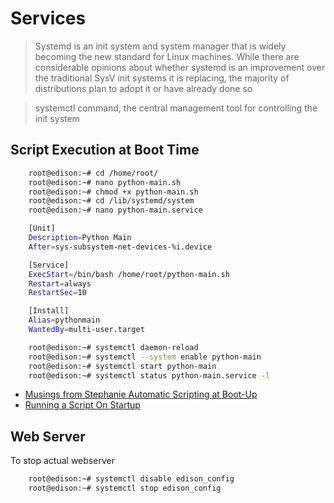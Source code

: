 Services
==

> Systemd is an init system and system manager that is widely becoming the new standard for Linux machines. While there are considerable opinions about whether systemd is an improvement over the traditional SysV init systems it is replacing, the majority of distributions plan to adopt it or have already done so

> systemctl command, the central management tool for controlling the init system

## Script Execution at Boot Time

```sh
    root@edison:~# cd /home/root/
    root@edison:~# nano python-main.sh
    root@edison:~# chmod +x python-main.sh
    root@edison:~# cd /lib/systemd/system
    root@edison:~# nano python-main.service
```

```sh
    [Unit]
    Description=Python Main
    After=sys-subsystem-net-devices-%i.device

    [Service]
    ExecStart=/bin/bash /home/root/python-main.sh
    Restart=always
    RestartSec=10 

    [Install]
    Alias=pythonmain
    WantedBy=multi-user.target
```

```sh
    root@edison:~# systemctl daemon-reload
    root@edison:~# systemctl --system enable python-main
    root@edison:~# systemctl start python-main
    root@edison:~# systemctl status python-main.service -l
```

- [Musings from Stephanie Automatic Scripting at Boot-Up](http://stephaniemoyerman.com/?p=41)
- [Running a Script On Startup](http://www.tektyte.com/docs/docpages/edison-reference/runonstartup.html)

## Web Server

To stop actual webserver

```sh
    root@edison:~# systemctl disable edison_config
    root@edison:~# systemctl stop edison_config 
```
